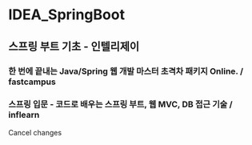 # IDEA_SpringBoot
## 스프링 부트 기초 - 인텔리제이
### 한 번에 끝내는 Java/Spring 웹 개발 마스터 초격차 패키지 Online. / fastcampus
### 스프링 입문 - 코드로 배우는 스프링 부트, 웹 MVC, DB 접근 기술 / inflearn
Cancel changes
